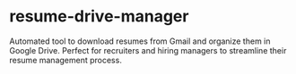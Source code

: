 # resume-drive-manager
Automated tool to download resumes from Gmail and organize them in Google Drive. Perfect for recruiters and hiring managers to streamline their resume management process.
